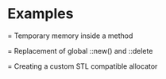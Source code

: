 Examples
========

= Temporary memory inside a method

= Replacement of global ::new() and ::delete

= Creating a custom STL compatible allocator